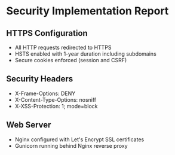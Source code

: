 # Security Implementation Report

## HTTPS Configuration
- All HTTP requests redirected to HTTPS
- HSTS enabled with 1-year duration including subdomains
- Secure cookies enforced (session and CSRF)

## Security Headers
- X-Frame-Options: DENY
- X-Content-Type-Options: nosniff
- X-XSS-Protection: 1; mode=block

## Web Server
- Nginx configured with Let's Encrypt SSL certificates
- Gunicorn running behind Nginx reverse proxy
